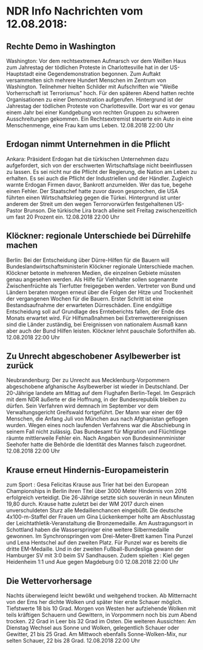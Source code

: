 # NDR Info Nachrichten vom 12.08.2018:


## Rechte Demo in Washington
Washington: Vor dem rechtsextremen Aufmarsch vor dem Weißen Haus zum Jahrestag der tödlichen Proteste in Charlottesville hat in der US-Hauptstadt eine Gegendemonstration begonnen. Zum Auftakt versammelten sich mehrere Hundert Menschen im Zentrum von Washington. Teilnehmer hielten Schilder mit Aufschriften wie "Weiße Vorherrschaft ist Terrorismus" hoch. Für den späteren Abend hatten rechte Organisationen zu einer Demonstration aufgerufen. Hintergrund ist der Jahrestag der tödlichen Proteste von Charlottesville. Dort war es vor genau einem Jahr bei einer Kundgebung von rechten Gruppen zu schweren Ausschreitungen gekommen. Ein Rechtsextremist steuerte ein Auto in eine Menschenmenge, eine Frau kam ums Leben. 12.08.2018 22:00 Uhr 

## Erdogan nimmt Unternehmen in die Pflicht
Ankara: Präsident Erdogan hat die türkischen Unternehmen dazu aufgefordert, sich von der erschwerten Wirtschaftslage nicht beeinflussen zu lassen. Es sei nicht nur die Pflicht der Regierung, die Nation am Leben zu erhalten. Es sei auch die Pflicht der Industriellen und der Händler. Zugleich warnte Erdogan Firmen davor, Bankrott anzumelden. Wer das tue, begehe einen Fehler. Der Staatschef hatte zuvor davon gesprochen, die USA führten einen Wirtschaftskrieg gegen die Türkei. Hintergrund ist unter anderem der Streit um den wegen Terrorvorwürfen festgehaltenen US-Pastor Brunson. Die türkische Lira brach alleine seit Freitag zwischenzeitlich um fast 20 Prozent ein. 12.08.2018 22:00 Uhr 

## Klöckner: regionale Unterschiede bei Dürrehilfe machen
Berlin: Bei der Entscheidung über Dürre-Hilfen für die Bauern will Bundeslandwirtschaftsministerin Klöckner regionale Unterschiede machen. Klöckner betonte in mehreren Medien, die einzelnen Gebiete müssten genau angesehen werden. Als Hilfe für Viehhalter sollen sogenannte Zwischenfrüchte als Tierfutter freigegeben werden. Vertreter von Bund und Ländern beraten morgen erneut über die Folgen der Hitze und Trockenheit der vergangenen Wochen für die Bauern. Erster Schritt ist eine Bestandsaufnahme der erwarteten Dürreschäden. Eine endgültige Entscheidung soll auf Grundlage des Ernteberichts fallen, der Ende des Monats erwartet wird. Für Hilfsmaßnahmen bei Extremwetterereignissen sind die Länder zuständig, bei Ereignissen von nationalem Ausmaß kann aber auch der Bund Hilfen leisten. Klöckner lehnt pauschale Soforthilfen ab. 12.08.2018 22:00 Uhr 

## Zu Unrecht abgeschobener Asylbewerber ist zurück
Neubrandenburg: Der zu Unrecht aus Mecklenburg-Vorpommern abgeschobene afghanische Asylbewerber ist wieder in Deutschland. Der 20-Jährige landete am Mittag auf dem Flughafen Berlin-Tegel. Im Gespräch mit dem NDR äußerte er die Hoffnung, in der Bundesrepublik bleiben zu dürfen. Sein Verfahren wird demnach im September vor dem Verwaltungsgericht Greifswald fortgeführt. Der Mann war einer der 69 Menschen, die Anfang Juli von München aus nach Afghanistan geflogen wurden. Wegen eines noch laufenden Verfahrens war die Abschiebung in seinem Fall nicht zulässig. Das Bundesamt für Migration und Flüchtlinge räumte mittlerweile Fehler ein. Nach Angaben von Bundesinnenminister Seehofer hatte die Behörde die Identität des Mannes falsch zugeordnet. 12.08.2018 22:00 Uhr 

## Krause erneut Hindernis-Europameisterin
zum Sport : Gesa Felicitas Krause aus Trier hat bei den European Championships in Berlin ihren Titel über 3000 Meter Hindernis von 2016 erfolgreich verteidigt. Die 26-Jährige setzte sich souverän in neun Minuten 19,80 durch. Krause hatte zuletzt bei der WM 2017 durch einen unverschuldeten Sturz alle Medaillenchancen eingebüßt. Die deutsche 4x100-m-Staffel der Frauen um Gina Lückenkemper holte am Abschlusstag der Leichtathletik-Veranstaltung die Bronzemedaille. Am Austragungsort in Schottland haben die Wasserspringer eine weitere Silbermedaille gewonnen. Im Synchronspringen vom Drei-Meter-Brett kamen Tina Punzel und Lena Hentschel auf den zweiten Platz. Für Punzel war es bereits die dritte EM-Medaille. Und in der zweiten Fußball-Bundesliga gewann der Hamburger SV mit 3:0 beim SV Sandhausen. Zudem spielten :
Kiel gegen Heidenheim 1:1 und  Aue gegen Magdeburg 0:0 12.08.2018 22:00 Uhr 

## Die Wettervorhersage
Nachts überwiegend leicht bewölkt und weitgehend trocken. Ab Mitternacht von der Ems her dichte Wolken und später hier erste Schauer möglich. Tiefstwerte 18 bis 10 Grad. Morgen von Westen her aufziehende Wolken mit teils kräftigen Schauern und Gewittern, in Vorpommern noch bis zum Abend trocken. 22 Grad in Leer bis 32 Grad im Osten. Die weiteren Aussichten: Am Dienstag Wechsel aus Sonne und Wolken, gelegentlich Schauer oder Gewitter, 21 bis 25 Grad. Am Mittwoch ebenfalls Sonne-Wolken-Mix, nur selten Schauer, 22 bis 28 Grad. 12.08.2018 22:00 Uhr 
